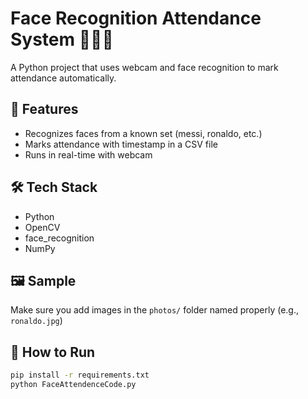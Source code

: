 # Face Recognition Attendance System 👨‍🏫📸

A Python project that uses webcam and face recognition to mark attendance automatically.

## 🔧 Features
- Recognizes faces from a known set (messi, ronaldo, etc.)
- Marks attendance with timestamp in a CSV file
- Runs in real-time with webcam

## 🛠️ Tech Stack
- Python
- OpenCV
- face_recognition
- NumPy

## 🖼️ Sample
Make sure you add images in the `photos/` folder named properly (e.g., `ronaldo.jpg`)

## 🏃 How to Run
```bash
pip install -r requirements.txt
python FaceAttendenceCode.py

